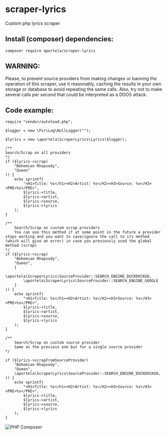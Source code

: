 # scraper-lyrics

Custom php lyrics scraper

## Install (composer) dependencies:

```
composer require aportela/scraper-lyrics
```

## WARNING:

Please, to prevent source providers from making changes or banning the operation of this scraper, use it reasonably, caching the results in your own storage or database to avoid repeating the same calls. Also, try not to make several calls per second that could be interpreted as a DDOS attack.

## Code example:

```
require "vendor/autoload.php";

$logger = new \Psr\Log\NullLogger("");

$lyrics = new \aportela\ScraperLyrics\Lyrics($logger);

/**
Search/Scrap on all providers
*/
if ($lyrics->scrap(
    "Bohemian Rhapsody",
    "Queen"
)) {
    echo sprintf(
        "<H1>Title: %s</h1><H2>Artist: %s</H2><H3>Source: %s</H3><PRE>%s</PRE>",
        $lyrics->title,
        $lyrics->artist,
        $lyrics->source,
        $lyrics->lyrics
    );
}

/**
    Search/Scrap on custom scrap providers
    You can use this method if at some point in the future a provider stops working and you want to save/ignore the call to its method (which will give an error) in case you previously used the global method (scrap)
*/
if ($lyrics->scrap(
    "Bohemian Rhapsody",
    "Queen",
    [
        \aportela\ScraperLyrics\SourceProvider::SEARCH_ENGINE_DUCKDUCKGO,
        \aportela\ScraperLyrics\SourceProvider::SEARCH_ENGINE_GOOGLE
    ]
)) {
    echo sprintf(
        "<H1>Title: %s</h1><H2>Artist: %s</H2><H3>Source: %s</H3><PRE>%s</PRE>",
        $lyrics->title,
        $lyrics->artist,
        $lyrics->source,
        $lyrics->lyrics
    );
}

/**
    Search/Scrap on custom source provider
    Same as the previous one but for a single source provider
*/

if ($lyrics->scrapFromSourceProvider(
    "Bohemian Rhapsody",
    "Queen",
    \aportela\ScraperLyrics\SourceProvider::SEARCH_ENGINE_DUCKDUCKGO,
)) {
    echo sprintf(
        "<H1>Title: %s</h1><H2>Artist: %s</H2><H3>Source: %s</H3><PRE>%s</PRE>",
        $lyrics->title,
        $lyrics->artist,
        $lyrics->source,
        $lyrics->lyrics
    );
}

```

![PHP Composer](https://github.com/aportela/scraper-lyrics/actions/workflows/php.yml/badge.svg)
